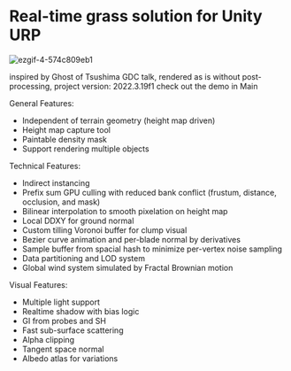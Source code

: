 # Real-time grass solution for Unity URP
![ezgif-4-574c809eb1](https://github.com/user-attachments/assets/3569d505-2e2f-4ced-84ac-995e12a74288)

inspired by Ghost of Tsushima GDC talk, rendered as is without post-processing, project version: 2022.3.19f1
check out the demo in Main
  
General Features:
- Independent of terrain geometry (height map driven)
- Height map capture tool
- Paintable density mask
- Support rendering multiple objects
  
Technical Features:
- Indirect instancing
- Prefix sum GPU culling with reduced bank conflict (frustum, distance, occlusion, and mask)
- Bilinear interpolation to smooth pixelation on height map
- Local DDXY for ground normal
- Custom tilling Voronoi buffer for clump visual
- Bezier curve animation and per-blade normal by derivatives
- Sample buffer from spacial hash to minimize per-vertex noise sampling
- Data partitioning and LOD system
- Global wind system simulated by Fractal Brownian motion 

Visual Features:
- Multiple light support
- Realtime shadow with bias logic
- GI from probes and SH
- Fast sub-surface scattering 
- Alpha clipping
- Tangent space normal
- Albedo atlas for variations


